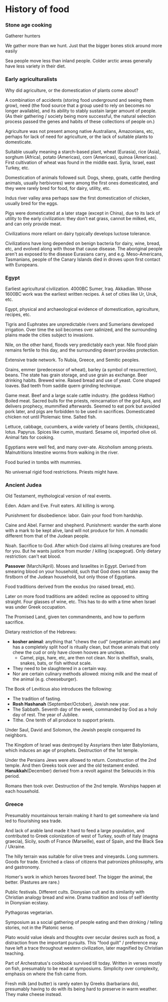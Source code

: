 # History of food

### Stone age cooking

Gatherer hunters

We gather more than we hunt. Just that the bigger bones stick around more easily

Sea people move less than inland people.
Colder arctic areas generally have less variety in their diet.

### Early agriculturalists

Why did agriculture, or the domestication of plants come about?

A combination of accidents (storing food underground and seeing them grow), need (the food source that a group used to rely on becomes no longer available), and its ability to stably sustain larger amount of people. (As their gathering / society being more successful, the natural selection process passed the genes and habits of these collections of people on.)

Agriculture was not present among native Australians, Amazonians, etc, perhaps for lack of need for agriculture, or the lack of suitable plants to domesticate.

Suitable usually meaning a starch-based plant, wheat (Eurasia), rice (Asia), sorghum (Africa), potato (Americas), corn (Americas), quinoa (Americas).
First cultivation of wheat was found in the middle east. Syria, Israel, east Turkey, etc.

Domestication of animals followed suit. Dogs, sheep, goats, cattle (herding animals, usually herbivores) were among the first ones domesticated, and they were rarely bred for food, for dairy, utility, etc.

Indus river valley area perhaps saw the first domestication of chicken, usually bred for the eggs.

Pigs were domesticated at a later stage (except in China), due to its lack of utility to the early civilization: they don't eat grass, cannot be milked, etc, and can only provide meat.

Civilizations more reliant on dairy typically develops luctose tolerance.

Civilizations have long depended on benign bacteria for dairy, wine, bread, etc, and evolved along with those that cause disease.
The aboriginal people aren't as exposed to the disease Eurasians carry, and e.g. Meso-Americans, Tasmanians, people of the Canary Islands died in droves upon first contact with Europeans.

### Egypt

Earliest agricultural civilization. 4000BC Sumer, Iraq. Akkadian. Whose 1600BC work was the earliest written recipes.
A set of cities like Ur, Uruk, etc.

Egypt, physical and archaeological evidence of domestication, agriculture, recipes, etc.

Tigris and Euphrates are unpredictable rivers and Sumerians developed irrigation.
Over time the soil becomes over salinized, and the surrounding plains made the cities subject to invasions.

Nile, on the other hand, floods very predictably each year. Nile flood plain remains fertile to this day, and the surrounding desert provides protection.

Extensive trade network. To Nubia, Greece, and Semitic peoples.

Grains, emmer (predecessor of wheat), barley (a symbol of resurrection), beans.
The state has grain storage, and use grain as exchange.
Beer drinking habits. Brewed wine.
Raised bread and use of yeast. Cone shaped loaves. Bad teeth from saddle quern grinding technique.

Game meat.
Beef and a large scale cattle industry. (the goddess Hathor)
Boiled meat.
Sacred bulls for the priests, reincarnation of the god Apis, and delivers prophecy, mummified afterwards.
Seemed to eat pork but avoided pork later, and pigs are forbidden to be used in sacrifices.
Domesticated chicken not until Ptolemaic time.
Salted fish.

Lettuce, cabbage, cucumbers, a wide variety of beans (lentils, chickpeas), lotus.
Papyrus.
Spices like cumin, mustard.
Sesame oil, imported olive oil. Animal fats for cooking.

Egyptians were well fed, and many over-ate. Alcoholism among priests.
Malnutritions Intestine worms from walking in the river.

Food buried in tombs with mummies.

No universal rigid food restrictions. Priests might have.

### Ancient Judea

Old Testament, mythological version of real events.

Eden. Adam and Eve. Fruit eaters. All killing is wrong.

Punishment for disobedience: labor. Gain your food from hardship.

Caine and Abel. Farmer and shepherd.
Punishment: wander the earth alone with a mark to be kept alive, land will not produce for him. A nomadic different from that of the Judean people.

Noah. Sacrifice to God. After which God claims all living creatures are food for you. But he wants justice from murder / killing (scapegoat).
Only dietary restriction: can't eat blood.

**Passover** (March/April). Moses and Israelites in Egypt.
Derived from smearing blood on your household, such that God does not take away the firstborn of the Judean household, but only those of Egyptians.

Food traditions derived from the exodus (no raised bread, etc).

Later on more food traditions are added: recline as opposed to sitting straight. Four glasses of wine, etc.
This has to do with a time when Israel was under Greek occupation. 

The Promised Land, given ten commandments, and how to perform sacrifice.

Dietary restriction of the Hebrews:
* **kosher animal**: anything that "chews the cud" (vegetarian animals) and has a completely split hoof is ritually clean, but those animals that only chew the cud or only have cloven hooves are unclean.
  * Camel, pigs, hare, etc, are then not clean. Nor is shellfish, snails, snakes, bats, or fish without scale.
* They need to be slaughtered in a certain way.
* Nor are certain culinary methods allowed: mixing milk and the meat of the animal (e.g. cheeseburger).

The Book of Leviticus also introduces the following:
* The tradition of fasting.
* **Rosh Hashanah** (September/October), Jewish new year.
* The Sabbath. Seventh day of the week, commanded by God as a holy day of rest. The year of Jubilee.
* Tithe. One tenth of all produce to support priests.

Under Saul, David and Solomon, the Jewish people conquered its neighbors.

The Kingdom of Israel was destroyed by Assyrians then later Babylonians, which induces an age of prophets. Destruction of the 1st temple.

Under the Persians Jews were allowed to return. Construction of the 2nd temple.
And then Greeks took over and the old testament ended. **Hanukkah**(December) derived from a revolt against the Seleucids in this period.

Romans then took over. Destruction of the 2nd temple. Worships happen at each household.

### Greece

Presumably mountainous terrain making it hard to get somewhere via land led to flourishing sea trade.

And lack of arable land made it hard to feed a large population, and contributed to Greek colonization of west of Turkey, south of Italy (magna graecia), Sicily, south of France (Marseille), east of Spain, and the Black Sea / Ukraine.

The hilly terrain was suitable for olive trees and vineyards.
Long summers.
Goods for trade. Enriched a class of citizens that patronizes philosophy, arts and gastronomy.

Homer's work in which heroes favored beef. The bigger the animal, the better. (Pastures are rare.)

Public festivals. Different cults.
Dionysian cult and its similarity with Christian analogy bread and wine.
Drama tradition and loss of self identity in Dionysian ecstasy.

Pythagoras vegetarian.

Symposium as a social gathering of people eating and then drinking / telling stories, not in the Platonic sense.

Plato would value ideals and thoughts over secular desires such as food, a distraction from the important pursuits.
This "food guilt" / preference may have left a trace throughout western civilization, later magnified by Christian teaching.

Part of Archestratus's cookbook survived till today. Written in verses mostly on fish, presumably to be read at symposiums.
Simplicity over complexity, emphasis on where the fish came from.

Fresh milk (and butter) is rarely eaten by Greeks (barbarians do), presumably having to do with its being hard to preserve in warm weather. They make cheese instead.
